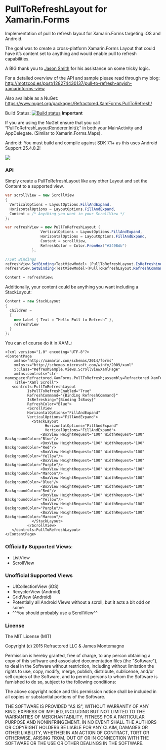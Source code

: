 PullToRefreshLayout for Xamarin.Forms
===================================

Implementation of pull to refresh layout for Xamarin.Forms targeting iOS and Android.

The goal was to create a cross-platform Xamarin.Forms Layout that could have it’s content set to anything and would enable pull to refresh capabilities. 

A BIG thank you to [Jason Smith](https://twitter.com/jassmith87) for his assistance on some tricky logic.

For a detailed overview of the API and sample please read through my blog:
http://motzcod.es/post/128274430137/pull-to-refresh-anyish-xamarinforms-view

Also available as a NuGet: https://www.nuget.org/packages/Refractored.XamForms.PullToRefresh/

Build Status: [![Build status](https://dev.azure.com/jamesmontemagno/Plugins%20for%20Xamarin/_apis/build/status/PullToRefresh)](https://dev.azure.com/jamesmontemagno/Plugins%20for%20Xamarin/_build/latest?definitionId=0)
**Important**

If you are using the NuGet ensure that you call “PullToRefreshLayoutRenderer.Init();” in both your MainActivity and AppDelegate. (Similar to Xamarin.Forms.Maps).


Android: You must build and compile against SDK 7.1+ as this uses Android Support 25.4.0.2!


![](demo.gif)

### API
Simply create a PullToRefreshLayout like any other Layout and set the Content to a supported view.


```csharp
var scrollView = new ScrollView
{
  VerticalOptions = LayoutOptions.FillAndExpand,
  HorizontalOptions = LayoutOptions.FillAndExpand,
  Content = /* Anything you want in your ScrollView */
};

var refreshView = new PullToRefreshLayout {
                VerticalOptions = LayoutOptions.FillAndExpand,
                HorizontalOptions = LayoutOptions.FillAndExpand,
                Content = scrollView,
                RefreshColor = Color.FromHex("#3498db")
            };

//Set Bindings
refreshView.SetBinding<TestViewModel> (PullToRefreshLayout.IsRefreshingProperty, vm => vm.IsBusy, BindingMode.OneWay);
refreshView.SetBinding<TestViewModel>(PullToRefreshLayout.RefreshCommandProperty, vm => vm.RefreshCommand);

Content = refreshView;
```

Additionally, your content could be anything you want including a StackLayout:

```csharp
Content = new StackLayout
{
  Children = 
  {
    new Label { Text = “Hello Pull to Refresh“ },
    refreshView
  }
};
```

You can of course do it in XAML:
```
<?xml version="1.0" encoding="UTF-8"?>
<ContentPage 
    xmlns="http://xamarin.com/schemas/2014/forms" 
    xmlns:x="http://schemas.microsoft.com/winfx/2009/xaml" 
    x:Class="RefreshSample.Views.ScrollViewXamlPage"
    xmlns:controls="clr-namespace:Refractored.XamForms.PullToRefresh;assembly=Refractored.XamForms.PullToRefresh"
    Title="Xaml Scroll">
   <controls:PullToRefreshLayout
          IsPullToRefreshEnabled="True"
          RefreshCommand="{Binding RefreshCommand}"
          IsRefreshing="{Binding IsBusy}"
          RefreshColor="Blue"> 
          <ScrollView
          HorizontalOptions="FillAndExpand"
          VerticalOptions="FillAndExpand">
            <StackLayout
                  HorizontalOptions="FillAndExpand"
                  VerticalOptions="FillAndExpand">
                <BoxView HeightRequest="100" WidthRequest="100" BackgroundColor="Blue"/>
                <BoxView HeightRequest="100" WidthRequest="100" BackgroundColor="Red"/>
                <BoxView HeightRequest="100" WidthRequest="100" BackgroundColor="Yellow"/>
                <BoxView HeightRequest="100" WidthRequest="100" BackgroundColor="Purple"/>
                <BoxView HeightRequest="100" WidthRequest="100" BackgroundColor="Maroon"/>
                <BoxView HeightRequest="100" WidthRequest="100" BackgroundColor="Blue"/>
                <BoxView HeightRequest="100" WidthRequest="100" BackgroundColor="Red"/>
                <BoxView HeightRequest="100" WidthRequest="100" BackgroundColor="Yellow"/>
                <BoxView HeightRequest="100" WidthRequest="100" BackgroundColor="Purple"/>
                <BoxView HeightRequest="100" WidthRequest="100" BackgroundColor="Maroon"/>
            </StackLayout>
          </ScrollView>
   </controls:PullToRefreshLayout>
</ContentPage>

```

### Officially Supported Views:
* ListView
* ScrollView

### Unofficial Supported Views
* UICollectionView (iOS)
* RecyclerView (Android)
* GridView (Android)
* Potentially all Android Views without a scroll, but it acts a bit odd on some
* ^^You should probably use a ScrollView^^

### License
The MIT License (MIT)

Copyright (c) 2015 Refractored LLC & James Montemagno

Permission is hereby granted, free of charge, to any person obtaining a copy of this software and associated documentation files (the "Software"), to deal in the Software without restriction, including without limitation the rights to use, copy, modify, merge, publish, distribute, sublicense, and/or sell copies of the Software, and to permit persons to whom the Software is furnished to do so, subject to the following conditions:

The above copyright notice and this permission notice shall be included in all copies or substantial portions of the Software.

THE SOFTWARE IS PROVIDED "AS IS", WITHOUT WARRANTY OF ANY KIND, EXPRESS OR IMPLIED, INCLUDING BUT NOT LIMITED TO THE WARRANTIES OF MERCHANTABILITY, FITNESS FOR A PARTICULAR PURPOSE AND NONINFRINGEMENT. IN NO EVENT SHALL THE AUTHORS OR COPYRIGHT HOLDERS BE LIABLE FOR ANY CLAIM, DAMAGES OR OTHER LIABILITY, WHETHER IN AN ACTION OF CONTRACT, TORT OR OTHERWISE, ARISING FROM, OUT OF OR IN CONNECTION WITH THE SOFTWARE OR THE USE OR OTHER DEALINGS IN THE SOFTWARE.




